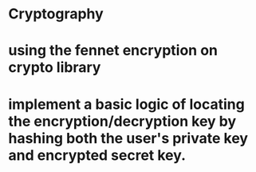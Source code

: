 # Cryptography
# using the fennet encryption on crypto library
# implement a basic logic of locating the encryption/decryption key by hashing both the user's private key and encrypted secret key.
